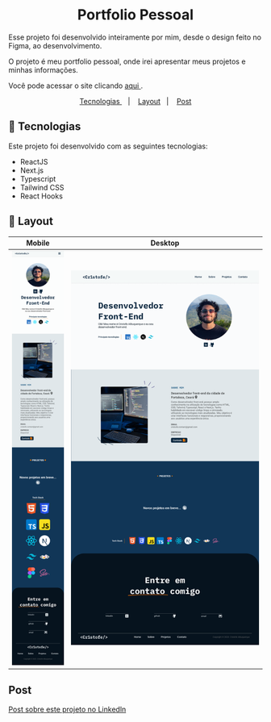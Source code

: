 <h1 align="center"> Portfolio Pessoal </h1>
<p align="left"> Esse projeto foi desenvolvido inteiramente por mim, desde o design feito no Figma, ao desenvolvimento. </p>
<p> O projeto é meu portfolio pessoal, onde irei apresentar meus projetos e minhas informações. </p>
<p> Você pode acessar o site clicando <a href="https://cr1stofe.com/"> aqui </a>. </p> 

<p align="center">
  <a href="#tecnologias"> Tecnologias </a>&nbsp;&nbsp;&nbsp;|&nbsp;&nbsp;&nbsp;
  <a href="#layout">Layout</a>&nbsp;&nbsp;&nbsp;|&nbsp;&nbsp;&nbsp;
  <a href="#post"> Post </a>
</p>

## <div id="tecnologias">🚀 Tecnologias </div>

Este projeto foi desenvolvido com as seguintes tecnologias:

- ReactJS
- Next.js
- Typescript
- Tailwind CSS
- React Hooks

## <div id="layout"> 🔖 Layout </div>

| Mobile | Desktop |
------------------- | ------------------- 
 <img src="https://github.com/Cr1stofe/portfolio/blob/9c093a551bc705935a92062aa0089ced8d6ad9c6/Layouts_github/Mobile.png"> | <img src="https://github.com/Cr1stofe/portfolio/blob/2d0b80ec2aae0274bc3385d14aab5db0408a8a81/Layouts_github/Desktop.png" top=0>

## <div id="post"> Post </div>

<a href=""> Post sobre este projeto no Linkedln </a>
